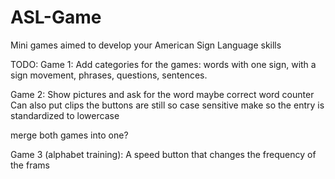 # ASL-Game
Mini games aimed to develop your American Sign Language skills

TODO: 
Game 1: Add categories for the games: words with one sign, with a sign movement, phrases, questions, sentences.

Game 2: Show pictures and ask for the word
maybe correct word counter
Can also put clips
the buttons are still so case sensitive
make so the entry is standardized to lowercase

merge both games into one?

Game 3 (alphabet training): A speed button that changes the frequency of the frams